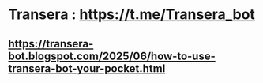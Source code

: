 # Transera : https://t.me/Transera_bot

## https://transera-bot.blogspot.com/2025/06/how-to-use-transera-bot-your-pocket.html
